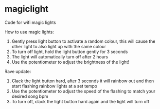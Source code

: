 # magiclight
Code for wifi magic lights

How to use magic lights:
1. Gently press light button to activate a random colour, this will cause the other light to also light up with the same colour
2. To turn off light, hold the light button gently for 3 seconds
3. The light will automatically turn off after 2 hours
4. Use the potentiometer to adjust the brightness of the light!

Rave update:
1. Clack the light button hard, after 3 seconds it will rainbow out and then start flashing rainbow lights at a set tempo
2. Use the potentiometer to adjust the speed of the flashing to match your desired song bpm
3. To turn off, clack the light button hard again and the light will turn off
